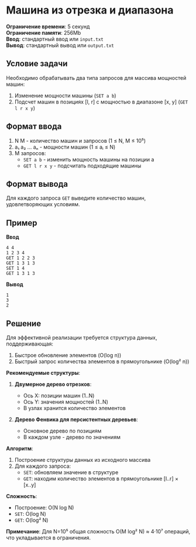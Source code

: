 # Машина из отрезка и диапазона

**Ограничение времени**: 5 секунд  
**Ограничение памяти**: 256Mb  
**Ввод**: стандартный ввод или `input.txt`  
**Вывод**: стандартный вывод или `output.txt`

## Условие задачи
Необходимо обрабатывать два типа запросов для массива мощностей машин:
1. Изменение мощности машины (`SET a b`)
2. Подсчет машин в позициях [l, r] с мощностью в диапазоне [x, y] (`GET l r x y`)

## Формат ввода
1. N M - количество машин и запросов (1 ≤ N, M ≤ 10⁵)
2. a₁ a₂ ... aₙ - мощности машин (1 ≤ aᵢ ≤ N)
3. M запросов:
   - `SET a b` - изменить мощность машины на позиции a
   - `GET l r x y` - подсчитать подходящие машины

## Формат вывода
Для каждого запроса `GET` выведите количество машин, удовлетворяющих условиям.

## Пример
**Ввод**  
```
4 4
1 2 3 4
GET 1 2 2 3
GET 1 3 1 3
SET 1 4
GET 1 3 1 3
```

**Вывод**  
```
1
3
2
```

## Решение
Для эффективной реализации требуется структура данных, поддерживающая:
1. Быстрое обновление элементов (O(log n))
2. Быстрый запрос количества элементов в прямоугольнике (O(log² n))

**Рекомендуемые структуры**:
1. **Двумерное дерево отрезков**:
   - Ось X: позиции машин (1..N)
   - Ось Y: значения мощностей (1..N)
   - В узлах хранится количество элементов

2. **Дерево Фенвика для персистентных деревьев**:
   - Основное дерево по позициям
   - В каждом узле - дерево по значениям

**Алгоритм**:
1. Построение структуры данных из исходного массива
2. Для каждого запроса:
   - `SET`: обновляем значение в структуре
   - `GET`: находим количество элементов в прямоугольнике [l..r] × [x..y]

**Сложность**:
- Построение: O(N log N)
- `SET`: O(log N)
- `GET`: O(log² N)

**Примечание**: Для N=10⁵ общая сложность O(M log² N) ≈ 4·10⁷ операций, что укладывается в ограничения.